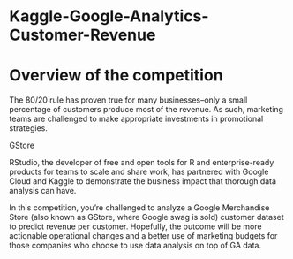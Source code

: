 # Kaggle-Google-Analytics-Customer-Revenue

# Overview of the competition

The 80/20 rule has proven true for many businesses–only a small percentage of customers produce most of the revenue. As such, marketing teams are challenged to make appropriate investments in promotional strategies.

GStore

RStudio, the developer of free and open tools for R and enterprise-ready products for teams to scale and share work, has partnered with Google Cloud and Kaggle to demonstrate the business impact that thorough data analysis can have.

In this competition, you’re challenged to analyze a Google Merchandise Store (also known as GStore, where Google swag is sold) customer dataset to predict revenue per customer. Hopefully, the outcome will be more actionable operational changes and a better use of marketing budgets for those companies who choose to use data analysis on top of GA data.
